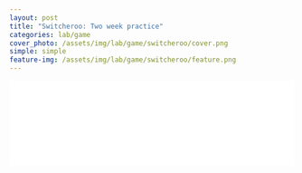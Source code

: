 ```yaml
---
layout: post
title: "Switcheroo: Two week practice"
categories: lab/game
cover_photo: /assets/img/lab/game/switcheroo/cover.png
simple: simple
feature-img: /assets/img/lab/game/switcheroo/feature.png
---
```

<iframe class="unity" src="{{ site.baseurl }}/assets/unity/switcheroo/switcheroo_build.html"
        width="100%" frameborder="0" allowfullscreen seamless="seamless" scrolling="no" >
  <p> <a href="https://developer.mozilla.org/en-US/docs/Glossary">
    Fallback link for browsers that don't support iframes
  </a> </p>
</iframe>
